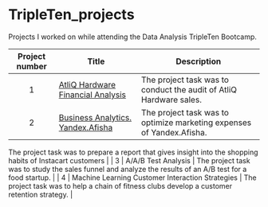 # TripleTen_projects
Projects I worked on while attending the Data Analysis TripleTen Bootcamp.


| Project number | Title | Description |
| :-----------: | ----------- |----------- |
| 1 | [AtliQ Hardware Financial Analysis](https://github.com/AnnaMogilevskiy/TripleTen_projects/tree/main/AtliQ%20Hardware%20Financial%20Analysis)| The project task was to conduct the audit of AtliQ Hardware sales. |
| 2 | [Business Analytics. Yandex.Afisha](https://github.com/AnnaMogilevskiy/TripleTen_projects/tree/main/BA_project) | The project task was to optimize marketing expenses of Yandex.Afisha.

The project task was to prepare a report that gives insight into the shopping habits of Instacart customers |
| 3 | A/A/B Test Analysis | The project task was to study the sales funnel and analyze the results of an A/B test for a food startup. |
| 4 | Machine Learning Customer Interaction Strategies | The project task was to help a chain of fitness clubs develop a customer retention strategy. |
